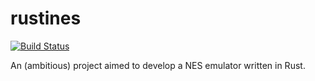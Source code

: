 # rustines 

[![Build Status](https://travis-ci.org/DavideCanton/rustines.svg?branch=master)](https://travis-ci.org/DavideCanton/rustines)

An (ambitious) project aimed to develop a NES emulator written in Rust.
